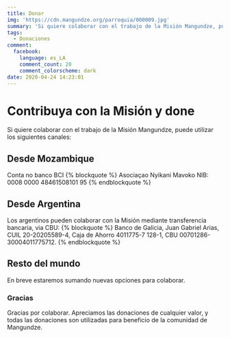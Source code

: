 ```yaml
---
title: Donar
img: 'https://cdn.mangundze.org/parroquia/000009.jpg'
summary: 'Si quiere colaborar con el trabajo de la Misión Mangundze, puede utilizar los siguientes canales.'
tags:
  - Donaciones
comment:
  facebook:
    language: es_LA
    comment_count: 20
    comment_colorscheme: dark
date: 2020-04-24 14:23:01
---
```


# Contribuya con la Misión y done

Si quiere colaborar con el trabajo de la Misión Mangundze, puede utilizar los siguientes canales:

## Desde Mozambique
Conta no banco BCI
{% blockquote %}
Asociaçao Nyikani Mavoko
NIB: 0008 0000 48461508101 95
{% endblockquote %}

## Desde Argentina
Los argentinos pueden colaborar con la Misión mediante transferencia bancaria, via CBU:
{% blockquote %}
Banco de Galicia, Juan Gabriel Arias, CUIL 20-20205589-4, Caja de Ahorro 4011775-7 128-1, CBU 00701286-30004011775712.
{% endblockquote %}

## Resto del mundo

En breve estaremos sumando nuevas opciones para colaborar.

### Gracias
Gracias por colaborar. Apreciamos las donaciones de cualquier valor, y todas las donaciones son utilizadas para beneficio de la comunidad de Mangundze.
